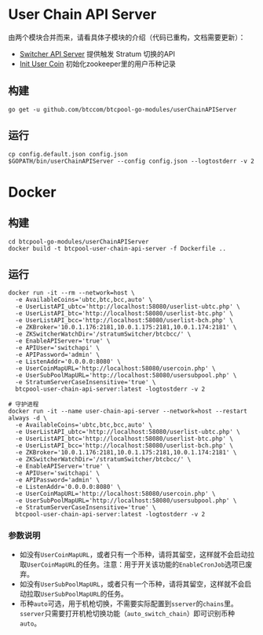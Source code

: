 # User Chain API Server
由两个模块合并而来，请看具体子模块的介绍（代码已重构，文档需要更新）：
* [Switcher API Server](SwitcherAPIServer.md)
  提供触发 Stratum 切换的API
* [Init User Coin](InitUserCoin.md)
  初始化zookeeper里的用户币种记录

## 构建
```
go get -u github.com/btccom/btcpool-go-modules/userChainAPIServer
```

## 运行
```
cp config.default.json config.json
$GOPATH/bin/userChainAPIServer --config config.json --logtostderr -v 2
```

# Docker

## 构建
```
cd btcpool-go-modules/userChainAPIServer
docker build -t btcpool-user-chain-api-server -f Dockerfile ..
```

## 运行
```
docker run -it --rm --network=host \
  -e AvailableCoins='ubtc,btc,bcc,auto' \
  -e UserListAPI_ubtc='http://localhost:58080/userlist-ubtc.php' \
  -e UserListAPI_btc='http://localhost:58080/userlist-btc.php' \
  -e UserListAPI_bcc='http://localhost:58080/userlist-bch.php' \
  -e ZKBroker='10.0.1.176:2181,10.0.1.175:2181,10.0.1.174:2181' \
  -e ZKSwitcherWatchDir='/stratumSwitcher/btcbcc/' \
  -e EnableAPIServer='true' \
  -e APIUser='switchapi' \
  -e APIPassword='admin' \
  -e ListenAddr='0.0.0.0:8080' \
  -e UserCoinMapURL='http://localhost:58080/usercoin.php' \
  -e UserSubPoolMapURL='http://localhost:58080/usersubpool.php' \
  -e StratumServerCaseInsensitive='true' \
  btcpool-user-chain-api-server:latest -logtostderr -v 2

# 守护进程
docker run -it --name user-chain-api-server --network=host --restart always -d \
  -e AvailableCoins='ubtc,btc,bcc,auto' \
  -e UserListAPI_ubtc='http://localhost:58080/userlist-ubtc.php' \
  -e UserListAPI_btc='http://localhost:58080/userlist-btc.php' \
  -e UserListAPI_bcc='http://localhost:58080/userlist-bch.php' \
  -e ZKBroker='10.0.1.176:2181,10.0.1.175:2181,10.0.1.174:2181' \
  -e ZKSwitcherWatchDir='/stratumSwitcher/btcbcc/' \
  -e EnableAPIServer='true' \
  -e APIUser='switchapi' \
  -e APIPassword='admin' \
  -e ListenAddr='0.0.0.0:8080' \
  -e UserCoinMapURL='http://localhost:58080/usercoin.php' \
  -e UserSubPoolMapURL='http://localhost:58080/usersubpool.php' \
  -e StratumServerCaseInsensitive='true' \
  btcpool-user-chain-api-server:latest -logtostderr -v 2
```

### 参数说明

* 如没有`UserCoinMapURL`，或者只有一个币种，请将其留空，这样就不会启动拉取`UserCoinMapURL`的任务。注意：用于开关该功能的`EnableCronJob`选项已废弃。
* 如没有`UserSubPoolMapURL`，或者只有一个币种，请将其留空，这样就不会启动拉取`UserSubPoolMapURL`的任务。
* 币种`auto`可选，用于机枪切换，不需要实际配置到`sserver`的`chains`里。`sserver`只需要打开机枪切换功能（`auto_switch_chain`）即可识别币种`auto`。
